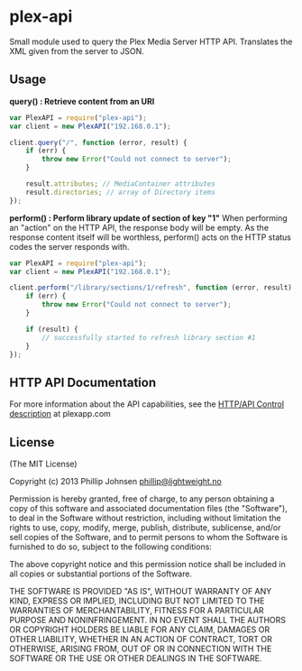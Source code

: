 # plex-api

Small module used to query the Plex Media Server HTTP API.
Translates the XML given from the server to JSON.

## Usage

**query() : Retrieve content from an URI**
```js
var PlexAPI = require("plex-api");
var client = new PlexAPI("192.168.0.1");

client.query("/", function (error, result) {
	if (err) {
		throw new Error("Could not connect to server");
	}

	result.attributes; // MediaContainer attributes
	result.directories; // array of Directory items
});
```

**perform() : Perform library update of section of key "1"**
When performing an "action" on the HTTP API, the response body will be empty.
As the response content itself will be worthless, perform() acts on the HTTP status codes the server responds with.

```js
var PlexAPI = require("plex-api");
var client = new PlexAPI("192.168.0.1");

client.perform("/library/sections/1/refresh", function (error, result) {
	if (err) {
		throw new Error("Could not connect to server");
	}

	if (result) {
		// successfully started to refresh library section #1
	}
});
```

## HTTP API Documentation
For more information about the API capabilities, see the [HTTP/API Control description](http://wiki.plexapp.com/index.php/HTTP_API/Control) at plexapp.com

## License
(The MIT License)

Copyright (c) 2013 Phillip Johnsen <phillip@lightweight.no>

Permission is hereby granted, free of charge, to any person obtaining
a copy of this software and associated documentation files (the
"Software"), to deal in the Software without restriction, including
without limitation the rights to use, copy, modify, merge, publish,
distribute, sublicense, and/or sell copies of the Software, and to
permit persons to whom the Software is furnished to do so, subject to
the following conditions:

The above copyright notice and this permission notice shall be
included in all copies or substantial portions of the Software.

THE SOFTWARE IS PROVIDED "AS IS", WITHOUT WARRANTY OF ANY KIND,
EXPRESS OR IMPLIED, INCLUDING BUT NOT LIMITED TO THE WARRANTIES OF
MERCHANTABILITY, FITNESS FOR A PARTICULAR PURPOSE AND
NONINFRINGEMENT. IN NO EVENT SHALL THE AUTHORS OR COPYRIGHT HOLDERS BE
LIABLE FOR ANY CLAIM, DAMAGES OR OTHER LIABILITY, WHETHER IN AN ACTION
OF CONTRACT, TORT OR OTHERWISE, ARISING FROM, OUT OF OR IN CONNECTION
WITH THE SOFTWARE OR THE USE OR OTHER DEALINGS IN THE SOFTWARE.